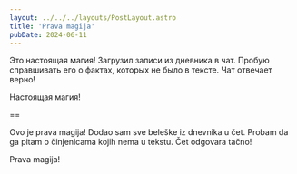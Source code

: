 ```yaml
---
layout: ../../../layouts/PostLayout.astro
title: 'Prava magija'
pubDate: 2024-06-11
---
```


Это настоящая магия! Загрузил записи из дневника в чат. Пробую справшивать его о фактах, которых не было в тексте. Чат отвечает верно!

Настоящая магия!

==

Ovo je prava magija! Dodao sam sve beleške iz dnevnika u čet. Probam da ga pitam o činjenicama kojih nema u tekstu. Čet odgovara tačno!

Prava magija!
